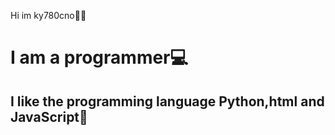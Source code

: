 
<!DOCTYPE html>
<html lang="en">
<head>
    <meta charset="UTF-8">
    <meta name="viewport" content="width=device-width, initial-scale=1.0">
    <title>ky780cno</title>
</head>
<body>
<p>Hi im ky780cno👨‍💻</p>
<h1>I am a programmer💻 </h1> 
<h2>I like the programming language Python,html and JavaScript💼 </h2>
</body>
</html>
